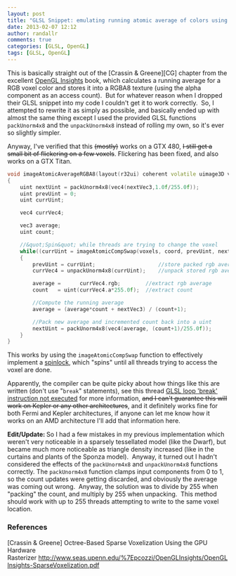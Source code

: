 ```yaml
---
layout: post
title: "GLSL Snippet: emulating running atomic average of colors using imageAtomicCompSwap"
date: 2013-02-07 12:12
author: randallr
comments: true
categories: [GLSL, OpenGL]
tags: [GLSL, OpenGL]
---
```


This is basically straight out of the [Crassin & Greene][CG] chapter from the excellent <a href="http://openglinsights.com/">OpenGL Insights</a> book, which calculates a running average for a RGB voxel color and stores it into a RGBA8 texture (using the alpha component as an access count).  But for whatever reason when I dropped their GLSL snippet into my code I couldn't get it to work correctly.  So, I attempted to rewrite it as simply as possible, and basically ended up with almost the same thing except I used the provided GLSL functions <code>packUnorm4x8</code> and the <code>unpackUnorm4x8</code> instead of rolling my own, so it's ever so slightly simpler.

Anyway, I've verified that this <del>(mostly)</del> works on a GTX 480, <del>I still get a small bit of flickering on a few voxels</del>. Flickering has been fixed, and also works on a GTX Titan.

~~~cpp
void imageAtomicAverageRGBA8(layout(r32ui) coherent volatile uimage3D voxels, ivec3 coord, vec3 nextVec3)
{
	uint nextUint = packUnorm4x8(vec4(nextVec3,1.0f/255.0f));
	uint prevUint = 0;
	uint currUint;

	vec4 currVec4;

	vec3 average;
	uint count;

	//&quot;Spin&quot; while threads are trying to change the voxel
	while((currUint = imageAtomicCompSwap(voxels, coord, prevUint, nextUint)) != prevUint)
	{
		prevUint = currUint;					//store packed rgb average and count
		currVec4 = unpackUnorm4x8(currUint);	//unpack stored rgb average and count

		average =      currVec4.rgb;		//extract rgb average
		count   = uint(currVec4.a*255.0f);	//extract count

		//Compute the running average
		average = (average*count + nextVec3) / (count+1);

		//Pack new average and incremented count back into a uint
		nextUint = packUnorm4x8(vec4(average, (count+1)/255.0f));
	}
}
~~~

This works by using the <code>imageAtomicCompSwap</code> function to effectively implement a <a href="http://en.wikipedia.org/wiki/Spinlock">spinlock</a>, which "spins" until all threads trying to access the voxel are done.

Apparently, the compiler can be quite picky about how things like this are written (don't use "<code>break</code>" statements), see this thread <a href="https://devtalk.nvidia.com/default/topic/526793/opengl/glsl-loop-39-break-39-instruction-not-executed/">GLSL loop 'break' instruction not executed</a> for more information, <del>and I can't guarantee this will work on Kepler or any other architectures</del>, and it definitely works fine for both Fermi and Kepler architectures, if anyone can let me know how it works on an AMD architecture I'll add that information here.

<strong>Edit/Update: </strong>So I had a few mistakes in my previous implementation which weren't very noticeable in a sparsely tessellated model (like the Dwarf), but became much more noticeable as triangle density increased (like in the curtains and plants of the Sponza model).  Anyway, it turned out I hadn't considered the effects of the <code>packUnorm4x8</code> and <code>unpackUnorm4x8</code> functions correctly. The <code>packUnorm4x8</code> function clamps input components from 0 to 1, so the count updates were getting discarded, and obviously the average was coming out wrong.  Anyway, the solution was to divide by 255 when "packing" the count, and multiply by 255 when unpacking.  This method should work with up to 255 threads attempting to write to the same voxel location.

### References
[<a name="CG"></a>Crassin & Greene] Octree-Based Sparse Voxelization Using the GPU Hardware Rasterizer <a href="http://www.seas.upenn.edu/~pcozzi/OpenGLInsights/OpenGLInsights-SparseVoxelization.pdf">http://www.seas.upenn.edu/%7Epcozzi/OpenGLInsights/OpenGLInsights-SparseVoxelization.pdf</a>
